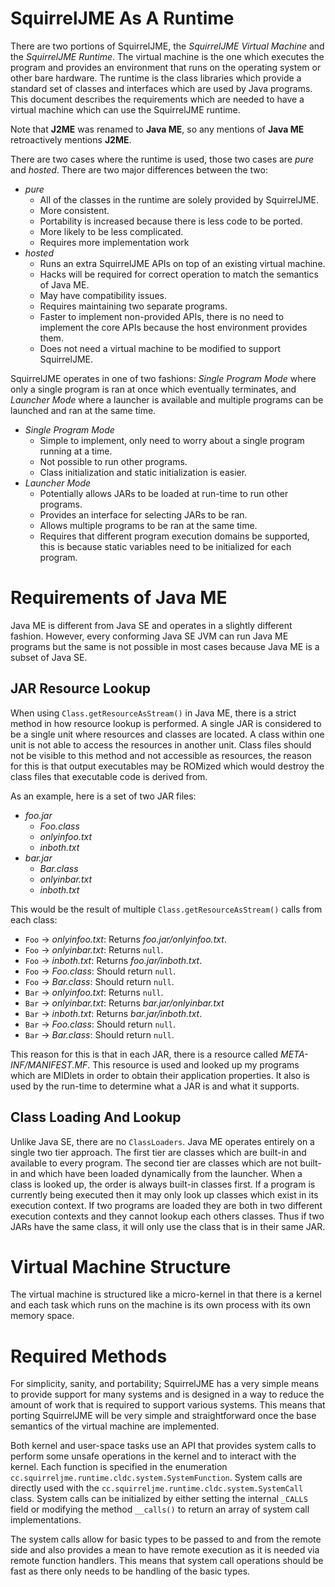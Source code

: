 # SquirrelJME As A Runtime

There are two portions of SquirrelJME, the _SquirrelJME Virtual Machine_ and
the _SquirrelJME Runtime_. The virtual machine is the one which executes the
program and provides an environment that runs on the operating system or
other bare hardware. The runtime is the class libraries which provide a
standard set of classes and interfaces which are used by Java programs. This
document describes the requirements which are needed to have a virtual machine
which can use the SquirrelJME runtime.

Note that **J2ME** was renamed to **Java ME**, so any mentions of **Java ME**
retroactively mentions **J2ME**.

There are two cases where the runtime is used, those two cases are _pure_ and
_hosted_. There are two major differences between the two:

 * _pure_
   * All of the classes in the runtime are solely provided by SquirrelJME.
   * More consistent.
   * Portability is increased because there is less code to be ported.
   * More likely to be less complicated.
   * Requires more implementation work
 * _hosted_
   * Runs an extra SquirrelJME APIs on top of an existing virtual machine.
   * Hacks will be required for correct operation to match the semantics of
     Java ME.
   * May have compatibility issues.
   * Requires maintaining two separate programs.
   * Faster to implement non-provided APIs, there is no need to implement the
     core APIs because the host environment provides them.
   * Does not need a virtual machine to be modified to support SquirrelJME.

SquirrelJME operates in one of two fashions: _Single Program Mode_ where only
a single program is ran at once which eventually terminates, and
_Launcher Mode_ where a launcher is available and multiple programs can be
launched and ran at the same time.

 * _Single Program Mode_
   * Simple to implement, only need to worry about a single program running at
     a time.
   * Not possible to run other programs.
   * Class initialization and static initialization is easier.
 * _Launcher Mode_
   * Potentially allows JARs to be loaded at run-time to run other programs.
   * Provides an interface for selecting JARs to be ran.
   * Allows multiple programs to be ran at the same time.
   * Requires that different program execution domains be supported, this is
     because static variables need to be initialized for each program.

# Requirements of Java ME

Java ME is different from Java SE and operates in a slightly different
fashion. However, every conforming Java SE JVM can run Java ME programs but
the same is not possible in most cases because Java ME is a subset of Java SE.

## JAR Resource Lookup

When using `Class.getResourceAsStream()` in Java ME, there is a strict method
in how resource lookup is performed. A single JAR is considered to be a single
unit where resources and classes are located. A class within one unit is not
able to access the resources in another unit. Class files should not be visible
to this method and not accessible as resources, the reason for this is that
output executables may be ROMized which would destroy the class files that
executable code is derived from.

As an example, here is a set of two JAR files:

 * _foo.jar_
   * _Foo.class_
   * _onlyinfoo.txt_
   * _inboth.txt_
 * _bar.jar_
   * _Bar.class_
   * _onlyinbar.txt_
   * _inboth.txt_

This would be the result of multiple `Class.getResourceAsStream()` calls from
each class:

 * `Foo` -> _onlyinfoo.txt_: Returns _foo.jar/onlyinfoo.txt_.
 * `Foo` -> _onlyinbar.txt_: Returns `null`.
 * `Foo` -> _inboth.txt_: Returns _foo.jar/inboth.txt_.
 * `Foo` -> _Foo.class_: Should return `null`.
 * `Foo` -> _Bar.class_: Should return `null`.
 * `Bar` -> _onlyinfoo.txt_: Returns `null`.
 * `Bar` -> _onlyinbar.txt_: Returns _bar.jar/onlyinbar.txt_
 * `Bar` -> _inboth.txt_: Returns _bar.jar/inboth.txt_.
 * `Bar` -> _Foo.class_: Should return `null`.
 * `Bar` -> _Bar.class_: Should return `null`.

This reason for this is that in each JAR, there is a resource called
_META-INF/MANIFEST.MF_. This resource is used and looked up my programs which
are MIDlets in order to obtain their application properties. It also is used
by the run-time to determine what a JAR is and what it supports.

## Class Loading And Lookup

Unlike Java SE, there are no `ClassLoaders`. Java ME operates entirely on a
single two tier approach. The first tier are classes which are built-in and
available to every program. The second tier are classes which are not
built-in and which have been loaded dynamically from the launcher. When a
class is looked up, the order is always built-in classes first. If a program is
currently being executed then it may only look up classes which exist in its
execution context. If two programs are loaded they are both in two different
execution contexts and they cannot lookup each others classes. Thus if two
JARs have the same class, it will only use the class that is in their same
JAR.

# Virtual Machine Structure

The virtual machine is structured like a micro-kernel in that there is a kernel
and each task which runs on the machine is its own process with its own
memory space.

# Required Methods

For simplicity, sanity, and portability; SquirrelJME has a very simple means to
provide support for many systems and is designed in a way to reduce the amount
of work that is required to support various systems. This means that porting
SquirrelJME will be very simple and straightforward once the base semantics of
the virtual machine are implemented.

Both kernel and user-space tasks use an API that provides system calls to
perform some unsafe operations in the kernel and to interact with the kernel.
Each function is specified in the enumeration
`cc.squirreljme.runtime.cldc.system.SystemFunction`. System calls are directly
used with the `cc.squirreljme.runtime.cldc.system.SystemCall` class. System
calls can be initialized by either setting the internal `_CALLS` field or
modifying the method `__calls()` to return an array of system call
implementations.

The system calls allow for basic types to be passed to and from the remote
side and also provides a mean to have remote execution as it is needed via
remote function handlers. This means that system call operations should be
fast as there only needs to be handling of the basic types.

